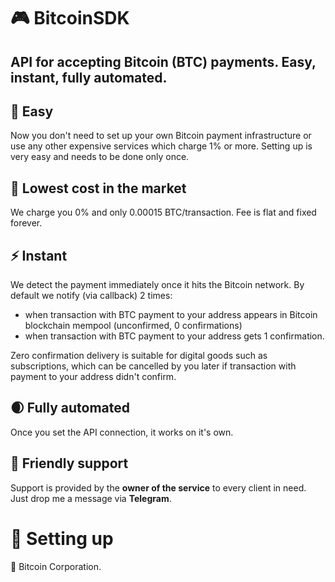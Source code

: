 # 🎮 BitcoinSDK
## API for accepting Bitcoin (BTC) payments. Easy, instant, fully automated.

## 🌴 Easy
Now you don't need to set up your own Bitcoin payment infrastructure or use any other expensive services which charge 1% or more. Setting up is very easy and needs to be done only once.

## 🌿 Lowest cost in the market
We charge you 0% and only 0.00015 BTC/transaction. Fee is flat and fixed forever.

## ⚡️ Instant
We detect the payment immediately once it hits the Bitcoin network. By default we notify (via callback) 2 times:
- when transaction with BTC payment to your address appears in Bitcoin blockchain mempool (unconfirmed, 0 confirmations)
- when transaction with BTC payment to your address gets 1 confirmation.

Zero confirmation delivery is suitable for digital goods such as subscriptions, which can be cancelled by you later if transaction with payment to your address didn't confirm.

## 🌒 Fully automated
Once you set the API connection, it works on it's own.

## 💚 Friendly support
Support is provided by the <b>owner of the service</b> to every client in need. Just drop me a message via <b>Telegram</b>.

# 🦚 Setting up

🌲 Bitcoin Corporation.
